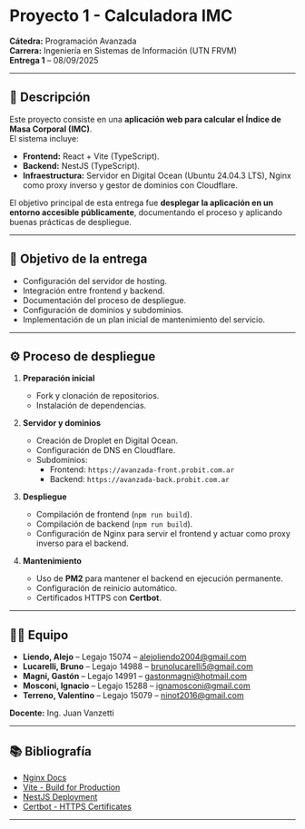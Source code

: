 # Proyecto 1 - Calculadora IMC  
**Cátedra:** Programación Avanzada  
**Carrera:** Ingeniería en Sistemas de Información (UTN FRVM)  
**Entrega 1** – 08/09/2025  

---

## 📌 Descripción
Este proyecto consiste en una **aplicación web para calcular el Índice de Masa Corporal (IMC)**.  
El sistema incluye:  

- **Frontend:** React + Vite (TypeScript).  
- **Backend:** NestJS (TypeScript).  
- **Infraestructura:** Servidor en Digital Ocean (Ubuntu 24.04.3 LTS), Nginx como proxy inverso y gestor de dominios con Cloudflare.  

El objetivo principal de esta entrega fue **desplegar la aplicación en un entorno accesible públicamente**, documentando el proceso y aplicando buenas prácticas de despliegue.  

---

## 🎯 Objetivo de la entrega
- Configuración del servidor de hosting.  
- Integración entre frontend y backend.  
- Documentación del proceso de despliegue.  
- Configuración de dominios y subdominios.  
- Implementación de un plan inicial de mantenimiento del servicio.  

---

## ⚙️ Proceso de despliegue
1. **Preparación inicial**  
   - Fork y clonación de repositorios.  
   - Instalación de dependencias.  

2. **Servidor y dominios**  
   - Creación de Droplet en Digital Ocean.  
   - Configuración de DNS en Cloudflare.  
   - Subdominios:  
     - Frontend: `https://avanzada-front.probit.com.ar`  
     - Backend: `https://avanzada-back.probit.com.ar`  

3. **Despliegue**  
   - Compilación de frontend (`npm run build`).  
   - Compilación de backend (`npm run build`).  
   - Configuración de Nginx para servir el frontend y actuar como proxy inverso para el backend.  

4. **Mantenimiento**  
   - Uso de **PM2** para mantener el backend en ejecución permanente.  
   - Configuración de reinicio automático.  
   - Certificados HTTPS con **Certbot**.  

---

## 👨‍💻 Equipo
- **Liendo, Alejo** – Legajo 15074 – alejoliendo2004@gmail.com  
- **Lucarelli, Bruno** – Legajo 14988 – brunolucarelli5@gmail.com  
- **Magni, Gastón** – Legajo 14991 – gastonmagni@hotmail.com  
- **Mosconi, Ignacio** – Legajo 15288 – ignamosconi@gmail.com  
- **Terreno, Valentino** – Legajo 15079 – ninot2016@gmail.com  

**Docente:** Ing. Juan Vanzetti  

---

## 📚 Bibliografía
- [Nginx Docs](https://nginx.org/en/docs/)  
- [Vite - Build for Production](https://vite.dev/guide/build.html#building-for-production)  
- [NestJS Deployment](https://docs.nestjs.com/deployment)  
- [Certbot - HTTPS Certificates](https://certbot.eff.org/instructions?ws=nginx&os=snap)  

---
